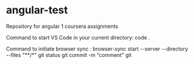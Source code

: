 # angular-test
Repository for angular 1 coursera assignments

Command to start VS Code in your current directory: 
code .

Command to initiate browser sync :
browser-sync start --server --directory --files "**/*"
git status 
git commit -m "comment"
git 